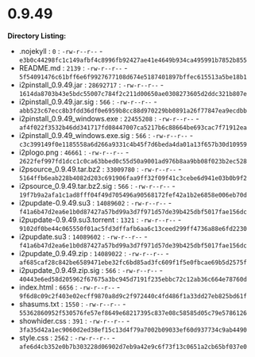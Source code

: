 0.9.49
======

**Directory Listing:**

 - .nojekyll : `0` : `-rw-r--r--` - `e3b0c44298fc1c149afbf4c8996fb92427ae41e4649b934ca495991b7852b855`
 - README.md : `2139` : `-rw-r--r--` - `5f54091476c61bff6e6f9927677108d674e5187401897bffec615513a5be18b1`
 - i2pinstall_0.9.49.jar : `28692717` : `-rw-r--r--` - `1614da8703b43e5bdc55007c784f2c211d00650ae0308273605d2ddc321b807e`
 - i2pinstall_0.9.49.jar.sig : `566` : `-rw-r--r--` - `abb523c67ecc8b3fdd36df0e6959b8cc88d970229bb0891a26f77847ea9ecdbb`
 - i2pinstall_0.9.49_windows.exe : `22455208` : `-rw-r--r--` - `af4f022f3532b46dd341717fd08447007ca5217b6c88664be693cac7f71912ea`
 - i2pinstall_0.9.49_windows.exe.sig : `566` : `-rw-r--r--` - `c3c399149f0e1185558a6d266a9331c4b45f7d6beda4da01a13f657b30d10959`
 - i2plogo.png : `46661` : `-rw-r--r--` - `2622fef997fd1dcc1c0ca63bbed0c55d50a9001ad976b8aa9bb08f023b2ec528`
 - i2psource_0.9.49.tar.bz2 : `33009780` : `-rw-r--r--` - `5164ffb6eab228b4082d203c691906faa9ff32f09f41c3cebe6d941e03b0b9f2`
 - i2psource_0.9.49.tar.bz2.sig : `566` : `-rw-r--r--` - `19f7b9a2afa1c1ad8fff04f49d705496a90568172fef42a1b2e6858e006eb70d`
 - i2pupdate-0.9.49.su3 : `14089602` : `-rw-r--r--` - `f41a6b47d2ea6e1b0d87427a57bd99a3d7f971d57de39b425dbf5017fae156dc`
 - i2pupdate-0.9.49.su3.torrent : `1321` : `-rw-r--r--` - `9102df0be44c065550f01ac5fd3dffafb6aa6c13ceed299ff4736a88e6fd2230`
 - i2pupdate.su3 : `14089602` : `-rw-r--r--` - `f41a6b47d2ea6e1b0d87427a57bd99a3d7f971d57de39b425dbf5017fae156dc`
 - i2pupdate_0.9.49.zip : `14089022` : `-rw-r--r--` - `af685caf28c842be6589471ebe32fc6bd85ad3fc609f1f5e0fbcae69b5d2575f`
 - i2pupdate_0.9.49.zip.sig : `566` : `-rw-r--r--` - `40443e6ed58d205962f67675a3bc945d7191f235ebbc72c12ab36c664e78760d`
 - index.html : `6656` : `-rw-r--r--` - `9f6d8c09c2f403e02ecff9870a8d9c2f972440c4fd486f1a33dd27eb825bd61f`
 - shasums.txt : `1550` : `-rw-r--r--` - `55362860952f530576fe57ef8649e68217395c837e08c58585d05c79e5786126`
 - showhider.css : `391` : `-rw-r--r--` - `3fa35d42a1ec9060d2ed38ef15c13d4f79a7002b09033ef60d937734c9ab4490`
 - style.css : `2562` : `-rw-r--r--` - `afe6d4cb352e0b7b303228d06902d7eb9a42e9c6f73f13c0651a2cb65bf037e0`
